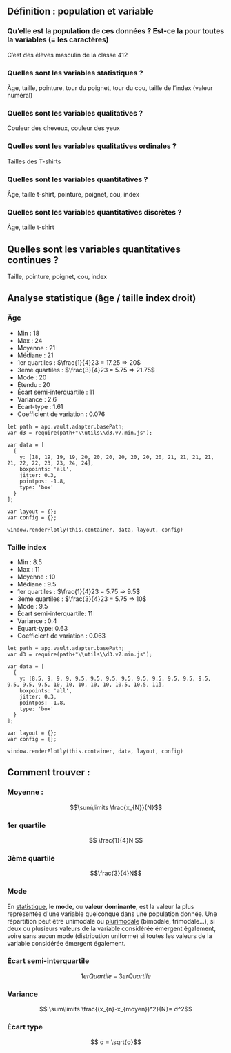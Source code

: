 ## Définition : population et variable
### Qu’elle est la population de ces données ? Est-ce la pour toutes la variables (= les caractères)
C’est des élèves masculin de la classe 412

### Quelles sont les variables statistiques ?
Âge, taille, pointure, tour du poignet, tour du cou, taille de l’index (valeur numéral)

### Quelles sont les variables qualitatives ?
Couleur des cheveux, couleur des yeux

### Quelles sont les variables qualitatives ordinales ?
Tailles des T-shirts

### Quelles sont les variables quantitatives ?
Âge, taille t-shirt, pointure, poignet, cou, index

### Quelles sont les variables quantitatives discrètes ?
Âge, taille t-shirt

## Quelles sont les variables quantitatives continues ?
Taille, pointure, poignet, cou, index

## Analyse statistique (âge / taille index droit)
### Âge 
- Min : 18
- Max : 24
- Moyenne : 21
- Médiane : 21
- 1er quartiles : $\frac{1}{4}23 = 17.25 => 20$  
- 3eme quartiles : $\frac{3}{4}23 = 5.75 => 21.75$
- Mode : 20
- Étendu : 20
- Écart semi-interquartile : 11
- Variance : 2.6
- Ecart-type : 1.61
- Coefficient de variation : 0.076

```dataviewjs
let path = app.vault.adapter.basePath;
var d3 = require(path+"\\utils\\d3.v7.min.js");

var data = [
  {
    y: [18, 19, 19, 19, 20, 20, 20, 20, 20, 20, 20, 21, 21, 21, 21, 21, 22, 22, 23, 23, 24, 24],
    boxpoints: 'all',
    jitter: 0.3,
    pointpos: -1.8,
    type: 'box'
  }
];

var layout = {};
var config = {};

window.renderPlotly(this.container, data, layout, config)
```

### Taille index
- Min : 8.5
- Max : 11
- Moyenne : 10
- Médiane : 9.5
- 1er quartiles : $\frac{1}{4}23 = 5.75 => 9.5$ 
- 3eme quartiles : $\frac{3}{4}23 = 5.75 => 10$
- Mode : 9.5
- Écart semi-interquartile: 11
- Variance : 0.4
- Equart-type: 0.63
- Coefficient de variation : 0.063

```dataviewjs
let path = app.vault.adapter.basePath;
var d3 = require(path+"\\utils\\d3.v7.min.js");

var data = [
  {
    y: [8.5, 9, 9, 9, 9.5, 9.5, 9.5, 9.5, 9.5, 9.5, 9.5, 9.5, 9.5, 9.5, 9.5, 9.5, 10, 10, 10, 10, 10, 10.5, 10.5, 11],
    boxpoints: 'all',
    jitter: 0.3,
    pointpos: -1.8,
    type: 'box'
  }
];

var layout = {};
var config = {};

window.renderPlotly(this.container, data, layout, config)
```

## Comment trouver :
### Moyenne :
$$\sum\limits \frac{x_{N}}{N}$$
### 1er quartile
$$ \frac{1}{4}N $$
### 3ème quartile
$$\frac{3}{4}N$$
### Mode
En [statistique](https://fr.wikipedia.org/wiki/Statistique "Statistique"), le **mode**, ou **valeur dominante**, est la valeur la plus représentée d'une variable quelconque dans une population donnée. Une répartition peut être unimodale ou [plurimodale](https://fr.wikipedia.org/wiki/Distribution_multimodale "Distribution multimodale") (bimodale, trimodale…), si deux ou plusieurs valeurs de la variable considérée émergent également, voire sans aucun mode (distribution uniforme) si toutes les valeurs de la variable considérée émergent également.


### Écart semi-interquartile
$${1erQuartile}-{3erQuartile}$$
### Variance
$$ \sum\limits \frac{(x_{n}-x_{moyen})^2}{N}= σ^2$$
### Écart type 
$$ σ = \sqrt{σ}$$